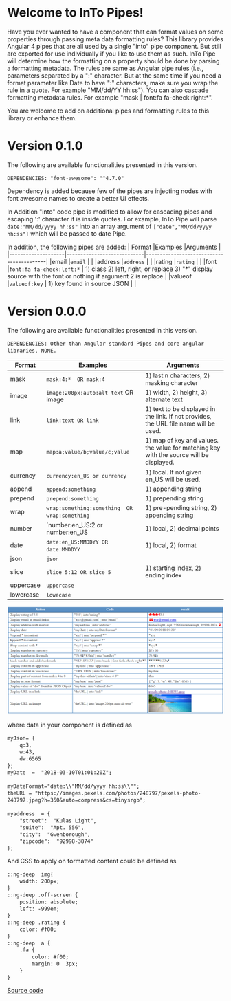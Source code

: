 
# Welcome to InTo Pipes!

Have you ever wanted to have a component that can format values on some properties through passing meta data formatting rules?
This library provides Angular 4 pipes that are all used by a single "into" pipe component. But still are exported for use individually if you like to use them as such.  InTo Pipe will determine how the formatting on a property should be done by parsing a formatting metadata. The rules are same as Angular pipe rules (i.e., parameters separated by a ":" character. But at the same time if you need a format parameter like Date to have ":" characters, make sure you wrap the rule in a quote. For example "MM/dd/YY hh:ss"). You can also cascade formatting metadata rules. For example "mask | font:fa fa-check:right:*".

You are welcome to add on additional pipes and formatting rules to this library or enhance them.


# Version 0.1.0
The following are available functionalities presented in this version. 
```
DEPENDENCIES: "font-awesome": "^4.7.0"
```
Dependency is added because few of the pipes are injecting nodes with font awesome names to create a better UI effects.

In Addition "into" code pipe is modified to allow for cascading pipes and escaping ':' character if is inside quotes. For example, InTo Pipe will parse `date:"MM/dd/yyyy hh:ss"`  into an array argument of `["date","MM/dd/yyyy hh:ss"]` which will be passed to date Pipe.

In addition, the following pipes are added:
| Format             |Examples                    |Arguments                                 |
|--------------------|----------------------------|------------------------------------------|
|email               |`email`                     |                                          |
|address             |`address`                   |                                          |
|rating              |`rating`                    |                                          |
|font                |`font:fa fa-check:left:*`   | 1) class 2) left, right, or replace 3) "*" display source with the font or nothing if argument 2 is replace.|
|valueof             |`valueof:key`               | 1) key found in source JSON |            |

# Version 0.0.0

The following are available functionalities presented in this version. 
```
DEPENDENCIES: Other than Angular standard Pipes and core angular libraries, NONE.
```

| Format             |Examples                               |Arguments                                                                               |
|--------------------|---------------------------------------|----------------------------------------------------------------------------------------|
|mask                |`mask:4:*  OR mask:4`                  | 1) last n characters, 2) masking character                                             |
|image               |`image:200px:auto:alt text` OR image   | 1) width, 2) height, 3) alternate text                                                 |
|link                |`link:text OR link`                    | 1) text to be displayed in the link. If not provides, the URL file name will be used.  |
|map                 | `map:a;value/b;value/c;value`         | 1) map of key and values. the value for matching key with the source will be displayed.|
|currency            | `currency:en_US or currency`          | 1) local. If not given en_US will be used.                                             |
|append              | `append:something`                    | 1) appending string                                                                    |
|prepend             | `prepend:something`                   | 1) prepending string                                                                   |
|wrap                | `wrap:something:something  OR wrap:something`       | 1) pre-pending string, 2) appending string                               |
|number              | `number:en_US:2   or number:en_US     | 1) local, 2) decimal points                                                            |
|date                | `date:en_US:MMDDYY OR date:MMDDYY`    | 1) local, 2) format                                                                    |
|json                | `json`                                |                                                                                        |
|slice               | `slice 5:12 OR slice 5`               | 1) starting index, 2) ending index                                                     |
|uppercase           | `uppercase`                           |                                                                                        |
|lowercase           | `lowecase`                            |                                                                                        |

![alt text](https://raw.githubusercontent.com/msalehisedeh/into-pipes/master/sample.png  "Commands and results")

where data in your component is defined as
```
myJson= {
	q:3,
	w:43,
	dw:6565
};
myDate  =  "2018-03-10T01:01:20Z";

myDateFormat="date:\\"MM/dd/yyyy hh:ss\\"";
theURL = "https://images.pexels.com/photos/248797/pexels-photo-248797.jpeg?h=350&auto=compress&cs=tinysrgb";

myaddress  = {
	"street":  "Kulas Light",
	"suite":  "Apt. 556",
	"city":  "Gwenborough",
	"zipcode":  "92998-3874"
};
```

And CSS to apply on formatted content could be defined as
```
::ng-deep  img{
	width: 200px;
}
::ng-deep .off-screen {
	position: absolute;
	left: -999em;
}
::ng-deep .rating {
	color: #f00;
}
::ng-deep  a {
	.fa {
		color: #f00;
		margin: 0  3px;
	}
}
```

[Source code](https://github.com/msalehisedeh/into-pipes)


